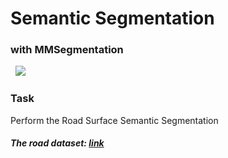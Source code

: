 # Semantic Segmentation
### with MMSegmentation
&nbsp;
<img src="https://github.com/foxxyanya/Computer-Vision-Course-2022/blob/main/4.%20Image%20Segmantation%20(MMSegmentation)/model_output.jpg"/>
### Task
Perform the Road Surface Semantic Segmentation
&nbsp;
##### The road dataset: [link](http://www.cvlibs.net/datasets/kitti/eval_road.php)